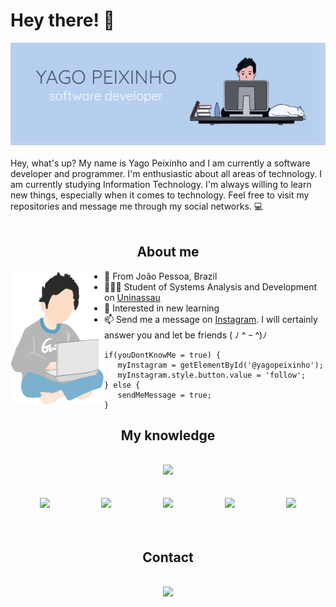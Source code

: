 # Hey there! 🦈

<div align='center'><img src="githuba1.png"></div>

<br>
<div="center">
Hey, what's up? My name is Yago Peixinho and I am currently a software developer and programmer. I'm enthusiastic about all areas of technology. I am currently studying Information Technology. I'm always willing to learn new things, especially when it comes to technology. Feel free to visit my repositories and message me through my social networks. 💻
<br>
<br>
 
<div>
 
<div align="center">
 
## About me
 
 </div>
 
 
<a href="#"><img align="left" width="150" height="#" src="yago.png"></a>
 - 📍 From João Pessoa, Brazil
 - 👨🏻‍💻 Student of Systems Analysis and Development on [Uninassau](https://www.uninassau.edu.br)
 - 📕 Interested in new learning
 - 📫 Send me a message on [Instagram](https://www.instagram.com/yagopeixinho/?hl=pt-br). I will certainly answer you and let be friends ( ﾉ ^ ｰ ^)ﾉ
 
 ````
if(youDontKnowMe = true) {
	myInstagram = getElementById('@yagopeixinho');
	myInstagram.style.button.value = 'follow';
} else {
	sendMeMessage = true;
}
````
 
 
<div align="center">
  
## My knowledge
  
<br>

<img src="https://github-readme-stats.vercel.app/api?username=yagopeixinho&count_private=true&show_icons=true&custom_title=Yago%20Peixinho%20GitHub%20Status&hide=issues&include_all_commits=true" width="50%">

<br>
<br>
<br>
	
<img src="https://image.flaticon.com/icons/png/512/29/29515.png" width="5.6%"/>
&nbsp;&nbsp;&nbsp;&nbsp;&nbsp;&nbsp;&nbsp;&nbsp;&nbsp;&nbsp;&nbsp;&nbsp;&nbsp;&nbsp;&nbsp;&nbsp;&nbsp;&nbsp;&nbsp;
<img src="https://image.flaticon.com/icons/png/512/29/29600.png" width="5.6%"/>  
&nbsp;&nbsp;&nbsp;&nbsp;&nbsp;&nbsp;&nbsp;&nbsp;&nbsp;&nbsp;&nbsp;&nbsp;&nbsp;&nbsp;&nbsp;&nbsp;&nbsp;&nbsp;&nbsp;
<img src="https://image.flaticon.com/icons/png/512/136/136448.png"/ width="5.6%">
&nbsp;&nbsp;&nbsp;&nbsp;&nbsp;&nbsp;&nbsp;&nbsp;&nbsp;&nbsp;&nbsp;&nbsp;&nbsp;&nbsp;&nbsp;&nbsp;&nbsp;&nbsp;&nbsp;
<img src="https://cdn.icon-icons.com/icons2/2954/PNG/512/bootstrap_icon_185303.png" width="5.5%"/>
&nbsp;&nbsp;&nbsp;&nbsp;&nbsp;&nbsp;&nbsp;&nbsp;&nbsp;&nbsp;&nbsp;&nbsp;&nbsp;&nbsp;&nbsp;&nbsp;&nbsp;&nbsp;&nbsp;
<img src="https://img-premium.flaticon.com/png/512/2063/premium/2063831.png?token=exp=1627071416~hmac=6402348871ddd33c11808d50300a21d9"/ width="5.6%">

<br>
 
 <br>

 </div>
 
 <br>

<div align="center">
 
## Contact
 </div>
  <br>

 
<div align="center">
<a href="https://linktr.ee/yagopeixinho"><img src="https://image.flaticon.com/icons/png/512/876/876207.png" width="4%"></a>    

</div>
<br>
 
 
 


